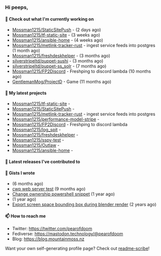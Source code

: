 ### Hi peeps,

#### 👷 Check out what I'm currently working on

- [Mossman1215/StaticSitePush](https://github.com/Mossman1215/StaticSitePush) -  (2 days ago)
- [Mossman1215/tf-static-site](https://github.com/Mossman1215/tf-static-site) -  (3 weeks ago)
- [Mossman1215/ansible-home](https://github.com/Mossman1215/ansible-home) -  (4 weeks ago)
- [Mossman1215/metlink-tracker-rust](https://github.com/Mossman1215/metlink-tracker-rust) - ingest service feeds into postgres (1 month ago)
- [Mossman1215/freshdeskhelper](https://github.com/Mossman1215/freshdeskhelper) -  (3 months ago)
- [silverstripeltd/puppet-sushi](https://github.com/silverstripeltd/puppet-sushi) -  (3 months ago)
- [silverstripeltd/puppet-ss_solr](https://github.com/silverstripeltd/puppet-ss_solr) -  (7 months ago)
- [Mossman1215/FP2Discord](https://github.com/Mossman1215/FP2Discord) - Freshping to discord lambda (10 months ago)
- [GentlemanMog/ProjectD](https://github.com/GentlemanMog/ProjectD) - Game (11 months ago)

#### 🌱 My latest projects

- [Mossman1215/tf-static-site](https://github.com/Mossman1215/tf-static-site) - 
- [Mossman1215/StaticSitePush](https://github.com/Mossman1215/StaticSitePush) - 
- [Mossman1215/metlink-tracker-rust](https://github.com/Mossman1215/metlink-tracker-rust) - ingest service feeds into postgres
- [Mossman1215/performance-model-stripe](https://github.com/Mossman1215/performance-model-stripe) - 
- [Mossman1215/FP2Discord](https://github.com/Mossman1215/FP2Discord) - Freshping to discord lambda
- [Mossman1215/log_spit](https://github.com/Mossman1215/log_spit) - 
- [Mossman1215/freshdeskhelper](https://github.com/Mossman1215/freshdeskhelper) - 
- [Mossman1215/sspy-test](https://github.com/Mossman1215/sspy-test) - 
- [Mossman1215/Outlaw](https://github.com/Mossman1215/Outlaw) - 
- [Mossman1215/ansible-home](https://github.com/Mossman1215/ansible-home) - 

#### 🔭 Latest releases I've contributed to


#### 📓 Gists I wrote

- [](https://gist.github.com/dc3c25dd419a4bbe16502daf60de4931) (6 months ago)
- [cwp web server test](https://gist.github.com/7e3889b2abed3be38c80f83ba7d231eb) (9 months ago)
- [Change ownership powershell snippet](https://gist.github.com/61b61f25eb5da5cba82ab4829302e376) (1 year ago)
- [](https://gist.github.com/172e08c3d70d74c62c4a5f10aaeef290) (1 year ago)
- [Export screen space bounding box during blender render](https://gist.github.com/c0b4f010073ddf2023364be90766229c) (2 years ago)

#### 📫 How to reach me

- Twitter: https://twitter.com/pearofdoom
- Fediverse: https://mastodon.technology/@pearofdoom
- Blog: https://blog.mountainmoss.nz

Want your own self-generating profile page? Check out [readme-scribe](https://github.com/muesli/readme-scribe)!
